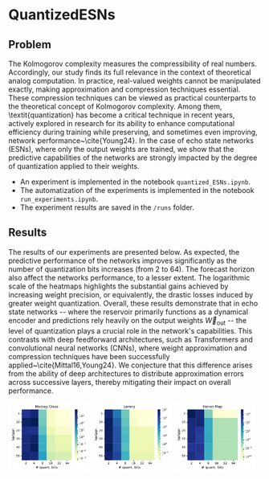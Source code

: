 # QuantizedESNs

## Problem

The Kolmogorov complexity measures the compressibility of real numbers. Accordingly, our study finds its full relevance in the context of theoretical analog computation. In practice, real-valued weights cannot be manipulated exactly, making approximation and compression techniques essential. These compression techniques can be viewed as practical counterparts to the theoretical concept of Kolmogorov complexity. Among them, \textit{quantization} has become a critical technique in recent years, actively explored in research for its ability to enhance computational efficiency during training while preserving, and sometimes even improving, network performance~\cite{Young24}. In the case of echo state networks (ESNs), where only the output weights are trained, we show that the predictive capabilities of the networks are strongly impacted by the degree of quantization applied to their weights.

- An experiment is implemented in the notebook `quantized_ESNs.ipynb`.
- The automatization of the experiments is implemented in the notebook `run_experiments.ipynb`.
- The experiment results are saved in the `/runs` folder.

## Results

The results of our experiments are presented below. As expected, the predictive performance of the networks improves significantly as the number of quantization bits increases (from $2$ to $64$). The forecast horizon also affect the networks performance, to a lesser extent. The logarithmic scale of the heatmaps highlights the substantial gains achieved by increasing weight precision, or equivalently, the drastic losses induced by greater weight quantization. Overall, these results demonstrate that in echo state networks -- where the reservoir primarily functions as a dynamical encoder and predictions rely heavily on the output weights $\vec{W}_{\text{out}}$ -- the level of quantization plays a crucial role in the network's capabilities. This contrasts with deep feedforward architectures, such as Transformers and convolutional neural networks (CNNs), where weight approximation and compression techniques have been successfully applied~\cite{Mittal16,Young24}. We conjecture that this difference arises from the ability of deep architectures to distribute approximation errors across successive layers, thereby mitigating their impact on overall performance.

<img src="https://github.com/JeremCab/QuantizedESNs/blob/main/runs/plots/fig_mackeyglass_all_heatmap.pdf" width="32%"/>
<img src="https://github.com/JeremCab/QuantizedESNs/blob/main/runs/plots/fig_lorenz_all_heatmap.pdf" width="32%"/>
<img src="https://github.com/JeremCab/QuantizedESNs/blob/main/runs/plots/fig_henonmap_all_heatmap.pdf" width="32%"/>
